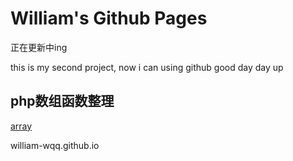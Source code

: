 # William's Github Pages

正在更新中ing

this is my second project, now i can using github good day day up

## php数组函数整理
[array](https://github.com/william-wqq/william-wqq.github.io/blob/master/study/php/php_array.txt)

william-wqq.github.io
